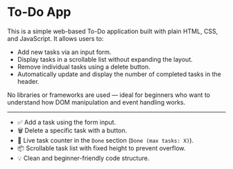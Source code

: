 # To-Do App
This is a simple web-based To-Do application built with plain HTML, CSS, and JavaScript. It allows users to:

- Add new tasks via an input form.
- Display tasks in a scrollable list without expanding the layout.
- Remove individual tasks using a delete button.
- Automatically update and display the number of completed tasks in the header.

No libraries or frameworks are used — ideal for beginners who want to understand how DOM manipulation and event handling works.

---

- ✅ Add a task using the form input.
- 🗑️ Delete a specific task with a button.
- 🔢 Live task counter in the `Done` section (`Done (max tasks: X)`).
- 📦 Scrollable task list with fixed height to prevent overflow.
- 💡 Clean and beginner-friendly code structure.
